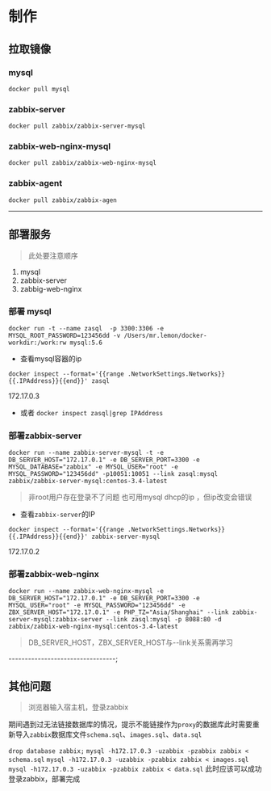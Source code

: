 # 制作

## 拉取镜像

### mysql

`docker pull mysql`

### zabbix-server

`docker pull zabbix/zabbix-server-mysql`

### zabbix-web-nginx-mysql

`docker pull zabbix/zabbix-web-nginx-mysql`

### zabbix-agent

`docker pull zabbix/zabbix-agen`

----------------------------

## 部署服务

> 此处要注意顺序

1. mysql
2. zabbix-server
3. zabbig-web-nginx

### 部署 mysql

`docker run -t --name zasql  -p 3300:3306 -e MYSQL_ROOT_PASSWORD=123456dd -v /Users/mr.lemon/docker-workdir:/work:rw mysql:5.6`

+ 查看mysql容器的ip

`docker inspect --format='{{range .NetworkSettings.Networks}}{{.IPAddress}}{{end}}' zasql`

172.17.0.3

+ 或者
`docker inspect zasql|grep IPAddress`

### 部署zabbix-server

`docker run --name zabbix-server-mysql -t -e DB_SERVER_HOST="172.17.0.1" -e DB_SERVER_PORT=3300 -e MYSQL_DATABASE="zabbix" -e MYSQL_USER="root" -e MYSQL_PASSWORD="123456dd" -p10051:10051 --link zasql:mysql zabbix/zabbix-server-mysql:centos-3.4-latest`

> 非root用户存在登录不了问题
> 也可用mysql dhcp的ip ，但ip改变会错误

+ 查看`zabbix-server`的IP

`docker inspect --format='{{range .NetworkSettings.Networks}}{{.IPAddress}}{{end}}' zabbix-server-mysql`

172.17.0.2

### 部署zabbix-web-nginx

`docker run --name zabbix-web-nginx-mysql -e DB_SERVER_HOST="172.17.0.1" -e DB_SERVER_PORT=3300 -e MYSQL_USER="root" -e MYSQL_PASSWORD="123456dd" -e ZBX_SERVER_HOST="172.17.0.1" -e PHP_TZ="Asia/Shanghai" --link zabbix-server-mysql:zabbix-server --link zasql:mysql -p 8088:80 -d zabbix/zabbix-web-nginx-mysql:centos-3.4-latest`

> DB_SERVER_HOST，ZBX_SERVER_HOST与--link关系需再学习

---------------------------------;

## 其他问题

> 浏览器输入宿主机，登录zabbix

期间遇到过无法链接数据库的情况，提示不能链接作为`proxy`的数据库此时需要重新导入`zabbix`数据库文件`schema.sql`、`images.sql`、`data.sql`

`drop database zabbix;`
`mysql -h172.17.0.3 -uzabbix -pzabbix zabbix < schema.sql`
`mysql -h172.17.0.3 -uzabbix -pzabbix zabbix < images.sql`
`mysql -h172.17.0.3 -uzabbix -pzabbix zabbix < data.sql`
此时应该可以成功登录zabbix，部署完成

